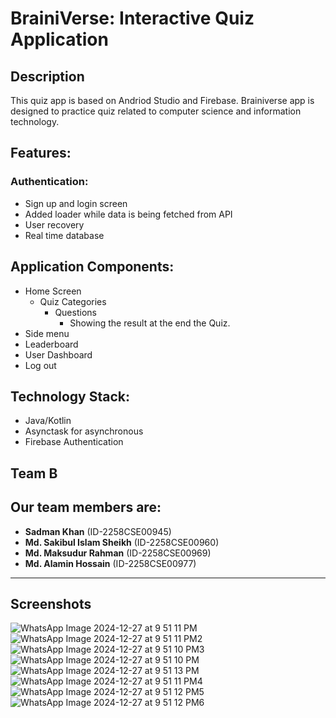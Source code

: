 # BrainiVerse: Interactive Quiz Application
## **Description**
This quiz app is based on Andriod Studio and Firebase.
Brainiverse app is designed to practice quiz related to computer science
and information technology.

## Features:

### Authentication:
- Sign up and login screen
- Added loader while data is being fetched from API
- User recovery
- Real time database

## Application Components:
- Home Screen
    - Quiz Categories
        - Questions
            - Showing the result at the end the Quiz.
- Side menu
- Leaderboard
- User Dashboard
- Log out

## Technology Stack:
- Java/Kotlin
- Asynctask for asynchronous
- Firebase Authentication

## Team B
## Our team members are:

- **Sadman Khan** (ID-2258CSE00945)
- **Md. Sakibul Islam Sheikh** (ID-2258CSE00960)
- **Md. Maksudur Rahman** (ID-2258CSE00969)
- **Md. Alamin Hossain** (ID-2258CSE00977)

---
## Screenshots

![WhatsApp Image 2024-12-27 at 9 51 11 PM](https://github.com/user-attachments/assets/25a4781a-da84-447b-b5c9-d11ed63da0f8)
![WhatsApp Image 2024-12-27 at 9 51 11 PM2](https://github.com/user-attachments/assets/5a212dde-4031-46a0-aa80-497a1219b79a)
![WhatsApp Image 2024-12-27 at 9 51 10 PM3](https://github.com/user-attachments/assets/577846b1-f632-4c11-8a43-d0de01876c96)
![WhatsApp Image 2024-12-27 at 9 51 10 PM](https://github.com/user-attachments/assets/900390bf-2f62-4a04-8ef7-0bd85187eebc)
![WhatsApp Image 2024-12-27 at 9 51 13 PM](https://github.com/user-attachments/assets/99114927-3282-46f9-9a50-4f4d61669f5c)
![WhatsApp Image 2024-12-27 at 9 51 11 PM4](https://github.com/user-attachments/assets/f374960a-e9be-4a09-8492-ace40e8fd892)
![WhatsApp Image 2024-12-27 at 9 51 12 PM5](https://github.com/user-attachments/assets/e4d6bd89-f17c-4141-ba1f-f1a7d9a39977)
![WhatsApp Image 2024-12-27 at 9 51 12 PM6](https://github.com/user-attachments/assets/8ceb96fc-3762-4cfd-9f11-708ee08c2630)

